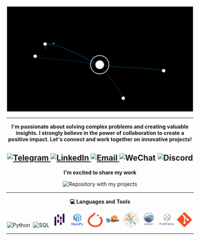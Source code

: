
<p align="center">
  <img src="https://github.com/dkalenov/dkalenov/raw/main/assets/github.gif" alt="Hi👋 I'm Dmitrii, a data scientist" >
</p>

---

<p align="center"><strong>I'm passionate about solving complex problems and creating valuable insights. I strongly believe in the power of collaboration to create a positive impact. Let's connect and work together on innovative projects!</strong></p>


<h2 align='center'> <a href="https://t.me/KDR_98" class="badge">
    <img src="https://img.shields.io/badge/-@KDR__98-2CA5E0?style=flat&logo=Telegram&amp;logoColor=white" alt="Telegram" height="22">
  </a>
  <a href="https://www.linkedin.com/in/dmitrii-kalenov" class="badge">
    <img src="https://img.shields.io/badge/-dmitrii--kalenov-0077B5?style=flat&logo=LinkedIn&amp;logoColor=white" alt="LinkedIn" height="22">
  </a>
  <a href="mailto:drkalenov@gmail.com" class="badge">
    <img src="https://img.shields.io/badge/-drkalenov@gmail.com-D14836?style=flat&logo=Gmail&amp;logoColor=white" alt="Email" height="22">
  </a>
  <span class="badge">
    <img src="https://img.shields.io/badge/-kalyonovdr-7BB32E?style=flat&logo=WeChat&amp;logoColor=white" alt="WeChat" height="22">
  </span>
  <span class="badge">
    <img src="https://img.shields.io/badge/-dmitrykalyonov-7289DA?style=flat&logo=Discord&amp;logoColor=white" alt="Discord" height="22">
  </span></h2> 


<p align="center"><strong>I'm excited to share my work</strong></p>
<p align='center'> <img src="https://img.shields.io/badge/-MyProjects-black?style=flat&logo=github&labelColor=black" alt="Repository with my projects"  height="25"> </p>

---
<p align="center"><strong>💻 Languages and Tools</strong></p>

<p align="center">
  <img src="https://cdn-icons-png.flaticon.com/128/5968/5968350.png" title="Python" alt="Python" width="40" height="40"/>&nbsp
  <img src="https://cdn-icons-png.flaticon.com/128/5815/5815809.png" title="SQL" alt="SQL" width="40" height="40"/>&nbsp
  <img src="https://github.com/dkalenov/dkalenov/raw/main/assets/Pandas_logo.png" title="Pandas" alt="Pandas" width="40" height="40"/>&nbsp
  <img src="https://github.com/dkalenov/dkalenov/raw/main/assets/numpy_logo.png" title="NumPy" alt="NumPy" width="40" height="40"/>&nbsp
  <img src="https://github.com/dkalenov/dkalenov/raw/main/assets/PyTorch_logo.png" title="PyTorch" alt="PyTorch" width="40" height="40"/>&nbsp
  <img src="https://github.com/dkalenov/dkalenov/raw/main/assets/Scikit-learn_logo.png" title="Scikit-learn" alt="Scikit-learn" width="40" height="40"/>&nbsp
  <img src="https://github.com/dkalenov/dkalenov/raw/main/assets/matplotlib_logo.svg.png" title="Matplotlib" alt="Matplotlib" width="40" height="40"/>&nbsp
  <img src="https://github.com/dkalenov/dkalenov/raw/main/assets/Seaborn_logo.png" title="Seaborn" alt="Seaborn" width="40" height="40"/>&nbsp
  <img src="https://github.com/dkalenov/dkalenov/raw/main/assets/Tableau_logo.png" title="Tableau" alt="Tableau" width="40" height="40"/>&nbsp
  <img src="https://github.com/devicons/devicon/blob/master/icons/git/git-original.svg" title="Git" alt="git" width="40" height="40"/>&nbsp
</p>

---

<!--
**dkalenov/dkalenov** is a ✨ _special_ ✨ repository because its `README.md` (this file) appears on your GitHub profile.

Here are some ideas to get you started:

- 🔭 I’m currently working on ...
- 🌱 I’m currently learning ...
- 👯 I’m looking to collaborate on ...
- 🤔 I’m looking for help with ...
- 💬 Ask me about ...
- 📫 How to reach me: ...
- 😄 Pronouns: ...
- ⚡ Fun fact: ...
-->
